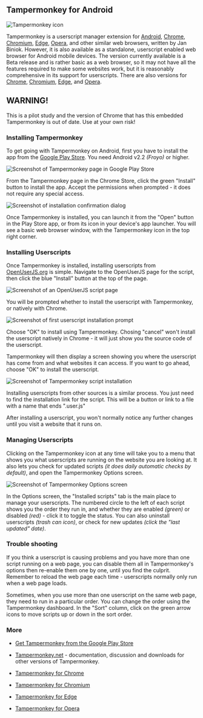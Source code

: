 ## Tampermonkey for Android

![Tampermonkey icon][tampermonkeyIcon]

Tampermonkey is a userscript manager extension for [Android][Android], [Chrome][Chrome], [Chromium][Chromium], [Edge][Edge], [Opera][Opera], and other similar web browsers, written by Jan Biniok. However, it is also available as a standalone, userscript enabled web browser for Android mobile devices. The version currently available is a Beta release and is rather basic as a web browser, so it may not have all the features required to make some websites work, but it is reasonably comprehensive in its support for userscripts. There are also versions for [Chrome][tampermonkeyForChrome], [Chromium][tampermonkeyForChromium], [Edge][tampermonkeyForEdge], and [Opera][tampermonkeyForOpera].


## WARNING!

This is a pilot study and the version of Chrome that has this embedded Tampermonkey is out of date. Use at your own risk!

### Installing Tampermonkey

To get going with Tampermonkey on Android, first you have to install the app from the [Google Play Store][gooPlayStoreTampermonkey]. You need Android v2.2 *(Froyo)* or higher.

![Screenshot of Tampermonkey page in Google Play Store][tampermonkeyGooPlayScreenshot1]

From the Tampermonkey page in the Chrome Store, click the green "Install" button to install the app. Accept the permissions when prompted - it does not require any special access.

![Screenshot of installation confirmation dialog][tampermonkeyAndroidScreenshot1]

Once Tampermonkey is installed, you can launch it from the "Open" button in the Play Store app, or from its icon in your device's app launcher. You will see a basic web browser window, with the Tampermonkey icon in the top right corner.

### Installing Userscripts

Once Tampermonkey is installed, installing userscripts from [OpenUserJS.org][oujs] is simple. Navigate to the OpenUserJS page for the script, then click the blue "Install" button at the top of the page.

![Screenshot of an OpenUserJS script page][oujsScriptPageScreenshot]

You will be prompted whether to install the userscript with Tampermonkey, or natively with Chrome.

![Screenshot of first userscript installation prompt][tampermonkeyAndroidScreenshot2]

Choose "OK" to install using Tampermonkey. Chosing "cancel" won't install the userscript natively in Chrome - it will just show you the source code of the userscript.

Tampermonkey will then display a screen showing you where the userscript has come from and what websites it can access. If you want to go ahead, choose "OK" to install the userscript.

![Screenshot of Tampermonkey script installation][tampermonkeyAndroidScreenshot3]

Installing userscripts from other sources is a similar process. You just need to find the installation link for the script. This will be a button or link to a file with a name that ends ".user.js"

After installing a userscript, you won't normally notice any further changes until you visit a website that it runs on.

### Managing Userscripts

Clicking on the Tampermonkey icon at any time will take you to a menu that shows you what userscripts are running on the website you are looking at. It also lets you check for updated scripts *(it does daily automatic checks by default)*, and open the Tampermonkey Options screen.

![Screenshot of Tampermonkey Options screen][tampermonkeyAndroidScreenshot4]

In the Options screen, the "Installed scripts" tab is the main place to manage your userscripts. The numbered circle to the left of each script shows you the order they run in, and whether they are enabled *(green)* or disabled *(red)* - click it to toggle the status. You can also uninstall userscripts *(trash can icon)*, or check for new updates *(click the "last updated" date)*.

### Trouble shooting

If you think a userscript is causing problems and you have more than one script running on a web page, you can disable them all in Tampermonkey's options then re-enable them one by one, until you find the culprit. Remember to reload the web page each time - userscripts normally only run when a web page loads.

Sometimes, when you use more than one userscript on the same web page, they need to run in a particular order. You can change the order using the Tampermonkey dashboard. In the "Sort" column, click on the green arrow icons to move scripts up or down in the sort order.

### More

* [Get Tampermonkey from the Google Play Store][gooPlayStoreTampermonkey]
* [Tampermonkey.net][tampermonkeyNet] - documentation, discussion and downloads for other versions of Tampermonkey.

* [Tampermonkey for Chrome][tampermonkeyForChrome]
* [Tampermonkey for Chromium][tampermonkeyForChromium]
* [Tampermonkey for Edge][tampermonkeyForEdge]
* [Tampermonkey for Opera][tampermonkeyForOpera]

<!-- # References -->

<!-- ## Statics -->
[githubFavicon]: https://assets-cdn.github.com/favicon.ico
[oujsFavicon]: https://raw.githubusercontent.com/OpenUserJs/OpenUserJS.org/master/public/images/favicon16.png
[oujs]: https://openuserjs.org/

<!-- ## Browser pages -->
[android]: Android
[chrome]: Chrome
[chromium]: Chromium
[edge]: Edge
[opera]: Opera

<!-- ## .user.js engine external linkage -->
[tampermonkeyIcon]: https://raw.githubusercontent.com/wiki/OpenUserJS/OpenUserJS.org/images/tampermonkey_icon.png "Tampermonkey"
[tampermonkeyNet]: http://tampermonkey.net/
[gooPlayStoreTampermonkey]: https://play.google.com/store/apps/details?id=net.biniok.tampermonkey

<!-- ## Screenshots -->
[tampermonkeyGooPlayScreenshot1]: https://raw.githubusercontent.com/wiki/OpenUserJS/OpenUserJS.org/images/tampermonkey_an1.png "Tampermonkey in the Google Play Store"
[tampermonkeyAndroidScreenshot1]: https://raw.githubusercontent.com/wiki/OpenUserJS/OpenUserJS.org/images/tampermonkey_an2.png "Accept permisisons"
[oujsScriptPageScreenshot]: https://raw.githubusercontent.com/wiki/OpenUserJS/OpenUserJS.org/images/openuserjs_script_an.png "Ready to install a script"
[tampermonkeyAndroidScreenshot2]: https://raw.githubusercontent.com/wiki/OpenUserJS/OpenUserJS.org/images/tampermonkey_an3.png "Install via Tampermonkey"
[tampermonkeyAndroidScreenshot3]: https://raw.githubusercontent.com/wiki/OpenUserJS/OpenUserJS.org/images/tampermonkey_an4.png "Installing a script"
[tampermonkeyAndroidScreenshot4]: https://raw.githubusercontent.com/wiki/OpenUserJS/OpenUserJS.org/images/tampermonkey_an5.png "Tampermonkey Options"

<!-- ## Other related .user.js engine internal pages -->
[tampermonkeyForChrome]: Tampermonkey-for-Chrome
[tampermonkeyForChromium]: Tampermonkey-for-Chromium
[tampermonkeyForEdge]: Tampermonkey-for-Edge
[tampermonkeyForOpera]: Tampermonkey-for-Opera
